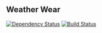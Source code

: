 ## Weather Wear

[![Dependency Status](https://www.versioneye.com/user/projects/5426d02d75d372612f000029/badge.svg?style=flat)](https://www.versioneye.com/user/projects/5426d02d75d372612f000029)
[![Build Status](https://travis-ci.org/joegesualdo/weather-wear.svg)](https://travis-ci.org/joegesualdo/weather-wear)
